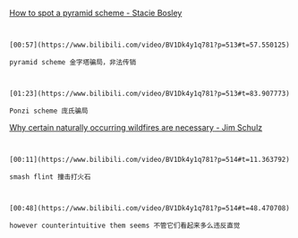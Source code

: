 [How to spot a pyramid scheme - Stacie Bosley](https://www.bilibili.com/video/BV1Dk4y1q781?p=513)

```ad-note


[00:57](https://www.bilibili.com/video/BV1Dk4y1q781?p=513#t=57.550125)

pyramid scheme 金字塔骗局，非法传销

```

```ad-note


[01:23](https://www.bilibili.com/video/BV1Dk4y1q781?p=513#t=83.907773)

Ponzi scheme 庞氏骗局

```


[Why certain naturally occurring wildfires are necessary - Jim Schulz](https://www.bilibili.com/video/BV1Dk4y1q781?p=514)


```ad-note


[00:11](https://www.bilibili.com/video/BV1Dk4y1q781?p=514#t=11.363792)

smash flint 撞击打火石

```

```ad-note


[00:48](https://www.bilibili.com/video/BV1Dk4y1q781?p=514#t=48.470708)

however counterintuitive them seems 不管它们看起来多么违反直觉

```
